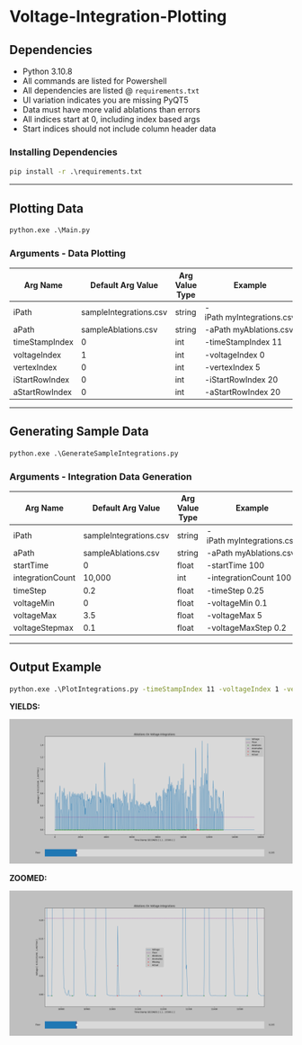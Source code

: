 # Voltage-Integration-Plotting

## **Dependencies**

* Python 3.10.8
* All commands are listed for Powershell
* All dependencies are listed @ `requirements.txt`
* UI variation indicates you are missing PyQT5
* Data must have more valid ablations than errors
* All indices start at 0, including index based args
* Start indices should not include column header data

### **Installing Dependencies**

```cmd
pip install -r .\requirements.txt
```

---

## **Plotting Data**

```cmd
python.exe .\Main.py
```

### **Arguments - Data Plotting**

| Arg Name       | Default Arg Value      | Arg Value Type | Example                    |
| -------------- | ---------------------- | -------------- | -------------------------- |
| iPath          | sampleIntegrations.csv | string         | -iPath myIntegrations.csv |
| aPath          | sampleAblations.csv    | string         | -aPath myAblations.csv     |
| timeStampIndex | 0                      | int            | -timeStampIndex 11         |
| voltageIndex   | 1                      | int            | -voltageIndex 0            |
| vertexIndex    | 0                      | int            | -vertexIndex 5             |
| iStartRowIndex | 0                      | int            | -iStartRowIndex 20         |
| aStartRowIndex | 0                      | int            | -aStartRowIndex 20         |

---

## **Generating Sample Data**

```cmd
python.exe .\GenerateSampleIntegrations.py
```

### **Arguments - Integration Data Generation**

| Arg Name         | Default Arg Value      | Arg Value Type | Example                    |
| ---------------- | ---------------------- | -------------- | -------------------------- |
| iPath            | sampleIntegrations.csv | string         | -iPath myIntegrations.csv |
| aPath            | sampleAblations.csv    | string         | -aPath myAblations.csv     |
| startTime        | 0                      | float          | -startTime 100             |
| integrationCount | 10,000                 | int            | -integrationCount 100      |
| timeStep         | 0.2                    | float          | -timeStep 0.25             |
| voltageMin       | 0                      | float          | -voltageMin 0.1            |
| voltageMax       | 3.5                    | float          | -voltageMax 5              |
| voltageStepmax   | 0.1                    | float          | -voltageMaxStep 0.2        |

---

## **Output Example**

```cmd
python.exe .\PlotIntegrations.py -timeStampIndex 11 -voltageIndex 1 -vertexIndex 5
```

**YIELDS:**

![Plot of Generated Sample Data](./Figure_1.png "Plot of Existing Sample Data")

**ZOOMED:**

![Plot of Generated Sample Data](./Figure_2.png "Plot of Existing Sample Data - ZOOMED")
